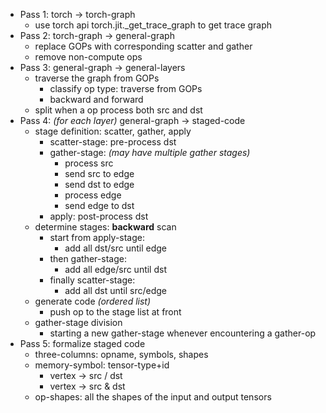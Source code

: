 - Pass 1: torch -> torch-graph
  - use torch api torch.jit._get_trace_graph to get trace graph
- Pass 2: torch-graph -> general-graph
  - replace GOPs with corresponding scatter and gather
  - remove non-compute ops
- Pass 3: general-graph -> general-layers
  - traverse the graph from GOPs
    - classify op type: traverse from GOPs
    - backward and forward
  - split when a op process both src and dst
- Pass 4: *(for each layer)* general-graph -> staged-code
  - stage definition: scatter, gather, apply
    - scatter-stage: pre-process dst
    - gather-stage: *(may have multiple gather stages)*
      - process src
      - send src to edge
      - send dst to edge
      - process edge
      - send edge to dst
    - apply: post-process dst
  - determine stages: **backward** scan
    - start from apply-stage: 
      - add all dst/src until edge
    - then gather-stage:
      - add all edge/src until dst
    - finally scatter-stage:
      - add all dst until src/edge
  - generate code *(ordered list)*
    - push op to the stage list at front
  - gather-stage division
    - starting a new gather-stage whenever encountering a gather-op
- Pass 5: formalize staged code
  - three-columns: opname, symbols, shapes
  - memory-symbol: tensor-type+id
    - vertex -> src / dst
    - vertex -> src & dst
  - op-shapes: all the shapes of the input and output tensors